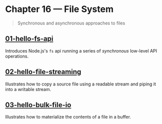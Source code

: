 # Chapter 16 &mdash; File System
> Synchronous and asynchronous approaches to files

## [01-hello-fs-api](./01-hello-fs-api/)
Introduces Node.js's `fs` api running a series of *synchronous* low-level API operations.

## [02-hello-file-streaming](./02-hello-file-streaming/)
Illustrates how to copy a source file using a readable stream and piping it into a writable stream.

## [03-hello-bulk-file-io](./03-hello-bulk-file-io/)
Illustrates how to materialize the contents of a file in a buffer.

